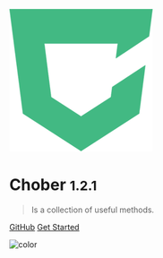 ![logo](_media/logo.png)

# Chober <small>1.2.1</small>

> Is a collection of useful methods.

[GitHub](https://github.com/BrooonS/chober)
[Get Started](#choberjs)

![color](#fff)
